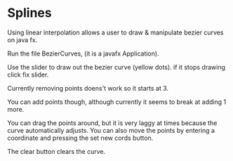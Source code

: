 # Splines
Using linear interpolation allows a user to draw &amp; manipulate bezier curves on java fx.

Run the file BezierCurves, (it is a javafx Application).

Use the slider to draw out the bezier curve (yellow dots). if it stops drawing click fix slider.

Currently removing points doens't work so it starts at 3.

You can add points though, although currently it seems to break at adding 1 more.

You can drag the points around, but it is very laggy at times because the curve automatically adjusts. You can also move the points by entering a coordinate and pressing the set new cords button.

The clear button clears the curve.
